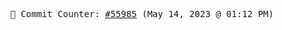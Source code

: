 <p align="center">
    <samp>
        📮 Commit Counter: <a href="https://github.com/Javascript-void0/Javascript-void0/commits/main">#55985</a> (May 14, 2023 @ 01:12 PM)
    </samp>
</p>